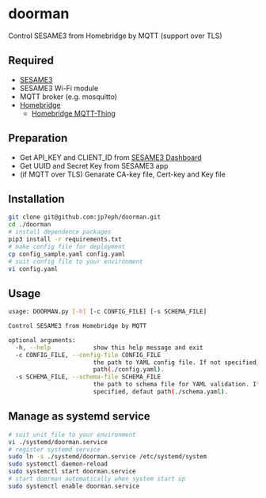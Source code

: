 # doorman
Control SESAME3 from Homebridge by MQTT (support over TLS)

## Required
- [SESAME3](https://jp.candyhouse.co/)
- SESAME3 Wi-Fi module
- MQTT broker (e.g. mosquitto)
- [Homebridge](https://homebridge.io/)
    - [Homebridge MQTT-Thing](https://github.com/arachnetech/homebridge-mqttthing)

## Preparation
- Get API_KEY and CLIENT_ID from [SESAME3 Dashboard](https://dash.candyhouse.co/)
- Get UUID and Secret Key from SESAME3 app
- (if MQTT over TLS) Genarate CA-key file, Cert-key and Key file

## Installation
```bash
git clone git@github.com:jp7eph/doorman.git
cd ./doorman
# install dependence packages
pip3 install -r requirements.txt
# make config file for deployment
cp config_sample.yaml config.yaml
# suit config file to your environment
vi config.yaml
```

## Usage
```bash
usage: DOORMAN.py [-h] [-c CONFIG_FILE] [-s SCHEMA_FILE]

Control SESAME3 from Homebridge by MQTT

optional arguments:
  -h, --help            show this help message and exit
  -c CONFIG_FILE, --config-file CONFIG_FILE
                        the path to YAML config file. If not specified, defaut
                        path(./config.yaml).
  -s SCHEMA_FILE, --schema-file SCHEMA_FILE
                        the path to schema file for YAML validation. If not
                        specified, defaut path(./schema.yaml).
```

## Manage as systemd service
```bash
# suit unit file to your environment
vi ./systemd/doorman.service
# register systemd service
sudo ln -s ./systemd/doorman.service /etc/systemd/system
sudo systemctl daemon-reload
sudo systemctl start doorman.service
# start doorman automatically when system start up
sudo systemctl enable doorman.service
```